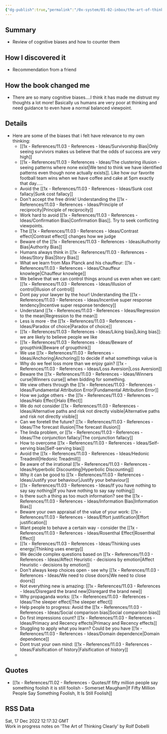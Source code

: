 ```yaml
---
{"dg-publish":true,"permalink":"/0x-system/01-02-inbox/the-art-of-thinking-clearly-by-rolf-dobelli/","dgHomeLink":true,"dgPassFrontmatter":false,"dgShowBacklinks":true,"dgShowLocalGraph":false,"dgShowInlineTitle":true}
---
```



## Summary
- Review of cognitive biases and how to counter them

## How I discovered it
- Recommendation from a friend

## How the book changed me
- There are so many cognitive biases....I think it has made me distrust my thoughts a lot more! Basically us humans are very poor at thinking and need guidance to even have a normal balanced viewpoint.

## Details
- Here are some of the biases that i felt have relevance to my own thinking:
	- [[1x - References/11.03 - References - Ideas/Survivorship Bias|Only seeing survivors makes us believe that the odds of success are very high]]
	- [[1x - References/11.03 - References - Ideas/The clustering illusion - seeing patterns where none exist|We tend to think we have identified patterns even though none actually exists]]. Like how our favorite football team wins when we have coffee and cake at 5pm exactly that day.....
	- Avoid the [[1x - References/11.03 - References - Ideas/Sunk cost fallacy|Sunk cost fallacy]]
	- Don't accept the free drink! Understanding the [[1x - References/11.03 - References - Ideas/Principle of reciprocity|Principle of reciprocity]]
	- Work hard to avoid [[1x - References/11.03 - References - Ideas/Confirmation Bias|Confirmation Bias]]. Try to seek conflicting viewpoints.
	- The [[1x - References/11.03 - References - Ideas/Contrast effect|Contrast effect]] changes how we judge
	- Beware of the [[1x - References/11.03 - References - Ideas/Authority Bias|Authority Bias]]
	- Humans always think in [[1x - References/11.03 - References - Ideas/Story Bias|Story Bias]]
	- What we learn from Max Planck and his chauffeur: [[1x - References/11.03 - References - Ideas/Chauffeur knowlege|Chauffeur knowlege]]
	- We believe that we can control things around us even when we cant: [[1x - References/11.03 - References - Ideas/Illusion of control|Illusion of control]]
	- Dont pay your lawyer by the hour! Understanding the [[1x - References/11.03 - References - Ideas/Incentive super response tendency|Incentive super response tendency]]
	- Understand [[1x - References/11.03 - References - Ideas/Regression to the mean|Regression to the mean]]
	- Less is more - the [[1x - References/11.03 - References - Ideas/Paradox of choice|Paradox of choice]]
	- [[1x - References/11.03 - References - Ideas/Liking bias|Liking bias]]: we are likely to believe people we like
	- [[1x - References/11.03 - References - Ideas/Beware of groupthink|Beware of groupthink]]
	- We use [[1x - References/11.03 - References - Ideas/Anchoring|Anchoring]] to decide if what somethings value is
	- Why do we feel loss more than we enjoy gain? [[1x - References/11.03 - References - Ideas/Loss Aversion|Loss Aversion]]
	- Beware the [[1x - References/11.03 - References - Ideas/Winners curse|Winners curse]] when bidding for something.
	- We view others through the [[1x - References/11.03 - References - Ideas/Fundamental Attribution Error|Fundamental Attribution Error]]
	- How we judge others - the [[1x - References/11.03 - References - Ideas/Halo Effect|Halo Effect]]
	- We do not consider [[1x - References/11.03 - References - Ideas/Alternative paths and risk not directly visible|Alternative paths and risk not directly visible]]
	- Can we foretell the future? [[1x - References/11.03 - References - Ideas/The forecast illusion|The forecast illusion]]
	- The linda problem, or [[1x - References/11.03 - References - Ideas/The conjunction fallacy|The conjunction fallacy]]
	- How to overcome [[1x - References/11.03 - References - Ideas/Self-serving bias|Self-serving bias]]
	- Avoid the [[1x - References/11.03 - References - Ideas/Hedonic Treadmill|Hedonic Treadmill]]
	- Be aware of the irrational [[1x - References/11.03 - References - Ideas/Hyperbolic Discounting|Hyperbolic Discounting]]
	- Why it can be good to [[1x - References/11.03 - References - Ideas/Justify your behaviour|Justify your behaviour]]
	- [[1x - References/11.03 - References - Ideas/If you have nothing to say say nothing|If you have nothing to say say nothing]]
	- Is there such a thing as too much information? see the [[1x - References/11.03 - References - Ideas/Information Bias|Information Bias]]
	- Beware your own appraisal of the value of your work: [[1x - References/11.03 - References - Ideas/Effort justification|Effort justification]]
	- Want people to behave a certain way - consider the [[1x - References/11.03 - References - Ideas/Rosenthal Effect|Rosenthal Effect]]
	- [[1x - References/11.03 - References - Ideas/Thinking uses energy|Thinking uses energy]]
	- We decide complex questions based on [[1x - References/11.03 - References - Ideas/Affect Heuristic - decisions by emotion|Affect Heuristic - decisions by emotion]]
	- Don't always keep choices open - see why [[1x - References/11.03 - References - Ideas/We need to close doors|We need to close doors]]
	- Not everything new is amazing: [[1x - References/11.03 - References - Ideas/Disregard the brand new|Disregard the brand new]]
	- Why propaganda works: [[1x - References/11.03 - References - Ideas/The sleeper effect|The sleeper effect]]
	- Help people to progress: Avoid the [[1x - References/11.03 - References - Ideas/Social comparison bias|Social comparison bias]]
	- Do first impressions count? [[1x - References/11.03 - References - Ideas/Primacy and Recency effects|Primacy and Recency effects]]
	- Stuggling to apply what you learn? Could be you have [[1x - References/11.03 - References - Ideas/Domain dependence|Domain dependence]]
	- Dont trust your own mind: [[1x - References/11.03 - References - Ideas/Falsification of history|Falsification of history]]
	- 

## Quotes
- [[1x - References/11.02 - References - Quotes/If fifty million people say something foolish it is still foolish - Somerset Maugham|If Fifty Million People Say Something Foolish, It Is Still Foolish]]

## RSS Data
<div class='date'>Sat, 17 Dec 2022 12:17:32 GMT</div>
<div class='description'>Work in progress notes on 'The Art of Thinking Clearly' by Rolf Dobelli</div>